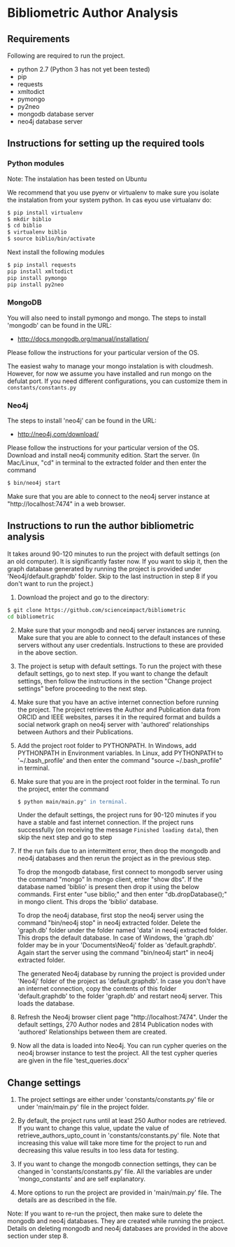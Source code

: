 # Bibliometric Author Analysis

## Requirements

Following are required to run the project.

  * python 2.7 (Python 3 has not yet been tested)
  * pip
  * requests
  * xmltodict
  * pymongo
  * py2neo
  * mongodb database server
  * neo4j database server


## Instructions for setting up the required tools

### Python modules

Note: The instalation has been tested on Ubuntu

We recommend that you use pyenv or virtualenv to make sure you isolate the instalation from your system python. In cas eyou use virtualanv do:

```bash
$ pip install virtualenv
$ mkdir biblio
$ cd biblio
$ virtualenv biblio
$ source biblio/bin/activate
```

Next install the following modules

```bash
$ pip install requests
pip install xmltodict
pip install pymongo
pip install py2neo
```

### MongoDB

You will also need to install pymongo and mongo. The steps to install 'mongodb' can be found in the URL: 

* <http://docs.mongodb.org/manual/installation/>

Please follow the instructions for your particular version of the OS. 

The easiest wahy to manage your mongo instalation is with cloudmesh. However, for now we assume you have installed and run mongo on the defulat port. If you need different configurations, you can customize them in 
`constants/constants.py`

### Neo4j

The steps to install 'neo4j' can be found in the URL: 

* <http://neo4j.com/download/>
   
Please follow the instructions for your particular version of the OS.  Download and install neo4j community edition.
Start the server. (In Mac/Linux, "cd" in terminal to the extracted folder and then enter the command 
   
```bash
$ bin/neo4j start
```

Make sure that you are able to connect to the neo4j server instance at "http://localhost:7474" in a web browser.

## Instructions to run the author bibliometric analysis

It takes around 90-120 minutes to run the project with default settings (on an old computer). It is significantly faster now. 
If you want to skip it, then the graph database generated by running the project is provided under 'Neo4j/default.graphdb' folder. Skip to the last instruction in step 8 if you don't want to run the project.)

1. Download the project and go to the directory:

```bash
$ git clone https://github.com/scienceimpact/bibliometric
cd bibliometric
```

2. Make sure that your mongodb and neo4j server instances are running.
   Make sure that you are able to connect to the default instances of these servers without any user credentials.
   Instructions to these are provided in the above section.

3. The project is setup with default settings. To run the project with these default settings, go to next step.
   If you want to change the default settings, then follow the instructions in the section "Change project settings" 
   before proceeding to the next step.

4. Make sure that you have an active internet connection before running the project.
   The project retrieves the Author and Publication data from ORCID and IEEE websites, parses it in the required format 
   and builds a social network graph on neo4j server with 'authored' relationships between Authors and their Publications.

5. Add the project root folder to PYTHONPATH.
   In Windows, add PYTHONPATH in Environment variables.
   In Linux, add PYTHONPATH to '~/.bash_profile' and then enter the command "source ~/.bash_profile" in terminal.

7. Make sure that you are in the project root folder in the terminal. To run the project, enter the command 

   ```bash
   $ python main/main.py" in terminal.
   ```
   
   Under the default settings, the project runs for 90-120 minutes if you have a stable and fast internet connection.
   If the project runs successfully (on receiving the message `Finished loading data`), then skip the next step and go to step 

8. If the run fails due to an intermittent error, then drop the mongodb and neo4j databases and then rerun the project as in the previous step.
   
   To drop the mongodb database, first connect to mongodb server using the command "mongo"
   In mongo client, enter "show dbs". If the database named 'biblio' is present then drop it using the below commands.
   First enter "use biblio;" and then enter "db.dropDatabase();" in mongo client. This drops the 'biblio' database.
   
   To drop the neo4j database, first stop the neo4j server using the command "bin/neo4j stop" in neo4j extracted folder.
   Delete the 'graph.db' folder under the folder named 'data' in neo4j extracted folder. This drops the default database.
   In case of Windows, the 'graph.db' folder may be in your 'Documents\Neo4j' folder as 'default.graphdb'.
   Again start the server using the command "bin/neo4j start" in neo4j extracted folder.
   
   The generated Neo4j database by running the project is provided under 'Neo4j' folder of the project as 'default.graphdb'.
   In case you don't have an internet connection, copy the contents of this folder 'default.graphdb' to the folder 'graph.db' 
   and restart neo4j server. This loads the database.
   
9. Refresh the Neo4j browser client page "http://localhost:7474". 
   Under the default settings, 270 Author nodes and 2814 Publication nodes with 'authored' Relationships between them are created.

10. Now all the data is loaded into Neo4j. You can run cypher queries on the neo4j browser instance to test the project.
    All the test cypher queries are given in the file 'test_queries.docx'

## Change settings

1. The project settings are either under 'constants/constants.py' file or under 'main/main.py' file in the project folder.

2. By default, the project runs until at least 250 Author nodes are retrieved.
   If you want to change this value, update the value of retrieve_authors_upto_count in 'constants/constants.py' file.
   Note that increasing this value will take more time for the project to run and decreasing this value results in too less data for testing.

3. If you want to change the mongodb connection settings, they can be changed in 'constants/constants.py' file.
   All the variables are under 'mongo_constants' and are self explanatory.
   
4. More options to run the project are provided in 'main/main.py' file. The details are as described in the file.

Note: If you want to re-run the project, then make sure to delete the mongodb and neo4j databases. They are created while running the project. Details on deleting mongodb and neo4j databases are provided in the above section under step 8.
